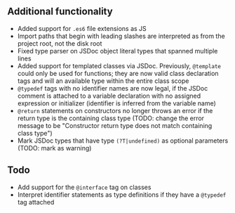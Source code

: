 ## Additional functionality
 - Added support for `.es6` file extensions as JS
 - Import paths that begin with leading slashes are interpreted as from the project root, not the disk root
 - Fixed type parser on JSDoc object literal types that spanned multiple lines
 - Added support for templated classes via JSDoc. Previously, `@template` could only be used for functions; they are now valid class declaration tags and will an available type within the entire class scope
 - `@typedef` tags with no identifier names are now legal, if the JSDoc comment is attached to a variable declaration with no assigned expression or initializer (identifier is inferred from the variable name)
 - `@return` statements on constructors no longer throws an error if the return type is the containing class type (TODO: change the error message to be "Constructor return type does not match containing class type")
 - Mark JSDoc types that have type `(?T|undefined)` as optional parameters (TODO: mark as warning)
  
## Todo
 - Add support for the `@interface` tag on classes
 - Interpret identifier statements as type definitions if they have a `@typedef` tag attached

